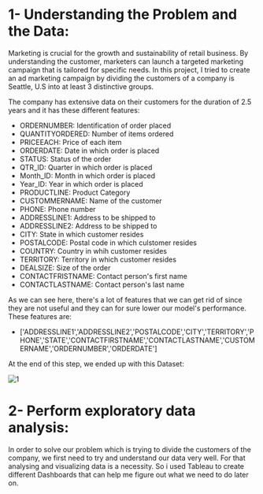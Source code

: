 # **1- Understanding the Problem and the Data:**
  Marketing is crucial for the growth and sustainability of retail business. By understanding the customer, marketers can launch a targeted marketing campaign that is tailored for specific needs. In this project, I tried to create an ad marketing campaign by dividing the customers of a company is Seattle, U.S into at least 3 distinctive groups.

The company has extensive data on their customers for the duration of 2.5 years and it has these different features:

- ORDERNUMBER: Identification of order placed
- QUANTITYORDERED: Number of items ordered
- PRICEEACH: Price of each item
- ORDERDATE: Date in which order is placed
- STATUS: Status of the order
- QTR_ID: Quarter in which order is placed
- Month_ID: Month in which order is placed
- Year_ID: Year in which order is placed
- PRODUCTLINE: Product Category
- CUSTOMMERNAME: Name of the customer
- PHONE: Phone number
- ADDRESSLINE1: Address to be shipped to
- ADDRESSLINE2: Address to be shipped to
- CITY: State in which customer resides
- POSTALCODE: Postal code in which culstomer resides
- COUNTRY: Country in whih customer resides
- TERRITORY: Territory in which customer resides
- DEALSIZE: Size of the order
- CONTACTFRISTNAME: Contact person's first name
- CONTACTLASTNAME: Contact person's last name

As we can see here, there's a lot of features that we can get rid of since they are not useful and they can for sure lower our model's performance. These features are:
- ['ADDRESSLINE1','ADDRESSLINE2','POSTALCODE','CITY','TERRITORY','PHONE','STATE','CONTACTFIRSTNAME','CONTACTLASTNAME','CUSTOMERNAME','ORDERNUMBER','ORDERDATE']

At the end of this step, we ended up with this Dataset:

![1](https://user-images.githubusercontent.com/103439643/188916330-a59a104c-a6b8-4202-a8d6-d6a6ae44019f.PNG)

# **2- Perform exploratory data analysis:**

In order to solve our problem which is trying to divide the customers of the company, we first need to try and understand our data very well. For that analysing and visualizing data is a necessity. So i used Tableau to create different Dashboards that can help me figure out what we need to do later on.
